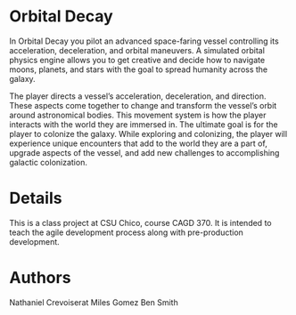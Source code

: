 # Orbital Decay
In Orbital Decay you pilot an advanced space-faring vessel controlling its acceleration, deceleration, and orbital maneuvers. A simulated orbital physics engine allows you to get creative and  decide how to navigate moons, planets, and stars with the goal to spread humanity across the galaxy.

The player directs a vessel’s acceleration, deceleration, and direction. These aspects come together to change and transform the vessel’s orbit around astronomical bodies. This movement system is how the player interacts with the world they are immersed in. The ultimate goal is for the player to colonize the galaxy. While exploring and colonizing, the player will experience unique encounters that add to the world they are a part of, upgrade aspects of the vessel, and add new challenges to accomplishing galactic colonization.

# Details
This is a class project at CSU Chico, course CAGD 370. It is intended to teach the agile development process along with pre-production development.

# Authors
Nathaniel Crevoiserat
Miles Gomez
Ben Smith
